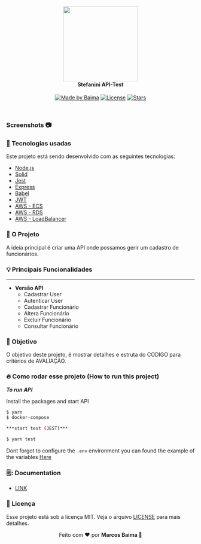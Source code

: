 
<h4 align="center">
<img src="https://bdcnoticias.com.br/images/noticias/3554/14092631_Logo_Stefa.jpg.jpg" width="200px"/><br>
 <b>Stefanini API-Test</b>
</h4>
<p align="center">
   <a href="https://github.com/marcosbaima"><img alt="Made by Baima" src="https://img.shields.io/badge/made%20by-marcos-red"></a>
   <a href="https://github.com/marcosbaima/STEFANINI_TEST/blob/develop/LICENSE"><img alt="License" src="https://img.shields.io/github/license/marcosbaima/eat-tasty?style=flat-square"></a>
   <a href="https://github.com/marcosbaima/STEFANINI_TEST"><img alt="Stars" src="https://img.shields.io/github/stars/marcosbaima/STEFANINI_TEST?style=social">
</p></a> <br>

### Screenshots  📷

### :rocket: Tecnologias usadas
Este projeto está sendo desenvolvido com as seguintes tecnologias:
- [Node.js](https://nodejs.org/en/)
- [Solid](https://en.wikipedia.org/wiki/SOLID)
- [Jest](https://en.wikipedia.org/wiki/Jest_(JavaScript_framework))
- [Express](https://expressjs.com/pt-br/)
- [Babel](https://en.wikipedia.org/wiki/Babel_(transcompiler))
- [JWT](https://jwt.io/)
- [AWS - ECS](https://en.wikipedia.org/wiki/Amazon_Elastic_Compute_Cloud)
- [AWS - RDS](https://en.wikipedia.org/wiki/Amazon_Relational_Database_Service)
- [AWS - LoadBalancer](https://docs.aws.amazon.com/pt_br/autoscaling/ec2/userguide/autoscaling-load-balancer.html)


### :muscle: O Projeto 

A ideia principal é criar uma API onde possamos gerir um cadastro de funcionários. 

### 💡 Principais Funcionalidades 
<hr> 

- <b>Versão API</b>
	- Cadastrar User
	- Autenticar User
	- Cadastrar Funcionário
	- Altera Funcionário
	- Excluir Funcionário
	- Consultar Funcionário

### 🎯 Objetivo
O objetivo deste projeto, é mostrar detalhes e estruta do CODIGO para critérios de AVALIAÇÃO.


### 🔥 Como rodar esse projeto (How to run this project)
***To run API***

Install the packages and start API

```sh
$ yarn
$ docker-compose

***start test (JEST)***

$ yarn test


```
Dont forgot to configure the ``.env`` environment you can found the example of the variables [Here](api/.env)

### 🗒️: Documentation

- [LINK](https://documenter.getpostman.com/view/5647823/UVXqEYaL#8a71d58c-6873-450d-875b-9d8460e5a6e8)


### :memo: Licença

Esse projeto está sob a licença MIT. Veja o arquivo [LICENSE](LICENSE.md) para mais detalhes.

<p align="center">Feito com ❤️ por <strong>Marcos Baima 👋</p>
